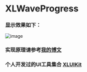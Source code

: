 # XLWaveProgress

### 显示效果如下：

![image](https://github.com/mengxianliang/XLWaveProgress/blob/master/GIF/1.gif)
 
### 实现原理请参考[我的博文](http://blog.csdn.net/u013282507/article/details/53121556)

### 个人开发过的UI工具集合 [XLUIKit](https://github.com/mengxianliang/XLUIKit)
